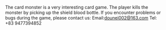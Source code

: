 The card monster is a very interesting card game. The player kills the monster by picking up the shield blood bottle.
If you encounter problems or bugs during the game, please contact us:
Email:dounei002@163.com
Tel: +83 9477394852
